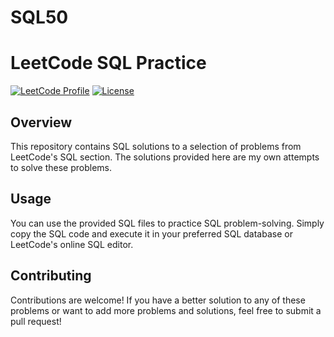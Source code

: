 # SQL50
# LeetCode SQL Practice

[![LeetCode Profile](https://img.shields.io/badge/LeetCode-Profile-blue?style=for-the-badge&logo=leetcode&logoColor=white)](https://leetcode.com/your_username/)
[![License](https://img.shields.io/badge/License-MIT-green?style=for-the-badge)](LICENSE)

## Overview

This repository contains SQL solutions to a selection of problems from LeetCode's SQL section. The solutions provided here are my own attempts to solve these problems.

## Usage

You can use the provided SQL files to practice SQL problem-solving. Simply copy the SQL code and execute it in your preferred SQL database or LeetCode's online SQL editor.

## Contributing

Contributions are welcome! If you have a better solution to any of these problems or want to add more problems and solutions, feel free to submit a pull request!
